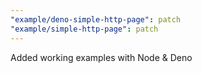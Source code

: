```yaml
---
"example/deno-simple-http-page": patch
"example/simple-http-page": patch
---
```


Added working examples with Node & Deno
